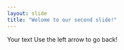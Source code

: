 ```yaml
---
layout: slide
title: "Welome to our second slide!"
---
```

Your text
Use the left arrow to go back!

